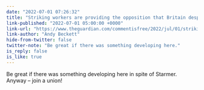 ```yaml
---
date: "2022-07-01 07:26:32"
title: "Striking workers are providing the opposition that Britain desperately needs"
link-published: "2022-07-01 05:00:00 +0000"
link-url: "https://www.theguardian.com/commentisfree/2022/jul/01/striking-workers-opposition-britain-strikes-public-opinion"
link-author: "Andy Beckett"
hide-from-twitter: false
twitter-note: "Be great if there was something developing here."
is_reply: false
is_like: true
---
```


Be great if there was something developing here in spite of Starmer. Anyway – join a union!
